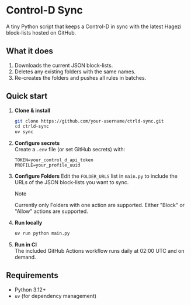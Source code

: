 # Control-D Sync

A tiny Python script that keeps a Control-D in sync with the latest Hagezi block-lists hosted on GitHub.

## What it does
1. Downloads the current JSON block-lists.
2. Deletes any existing folders with the same names.
3. Re-creates the folders and pushes all rules in batches.

## Quick start

1. **Clone & install**
   ```bash
   git clone https://github.com/your-username/ctrld-sync.git
   cd ctrld-sync
   uv sync
   ```

2. **Configure secrets**  
   Create a `.env` file (or set GitHub secrets) with:
   ```
   TOKEN=your_control_d_api_token
   PROFILE=your_profile_uuid
   ```

3. **Configure Folders**
   Edit the `FOLDER_URLS` list in `main.py` to include the URLs of the JSON block-lists you want to sync.

   > [!NOTE]
   > Currently only Folders with one action are supported.
   > Either "Block" or "Allow" actions are supported.

4. **Run locally**
   ```bash
   uv run python main.py
   ```

5. **Run in CI**  
   The included GitHub Actions workflow runs daily at 02:00 UTC and on demand.

## Requirements
- Python 3.12+  
- `uv` (for dependency management)